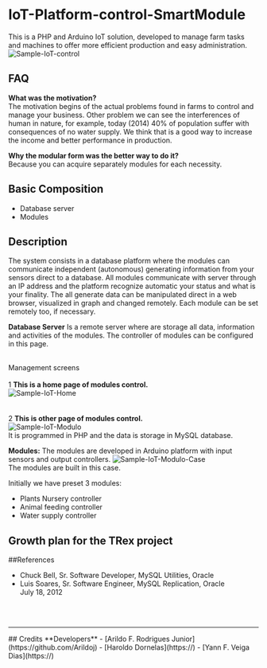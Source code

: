# IoT-Platform-control-SmartModule
This is a PHP and Arduino IoT solution, developed to manage farm tasks and machines to offer more efficient production and easy administration.<br/>
![Sample-IoT-control](https://raw.githubusercontent.com/Arildoj/IoT-Plataform-control-SmartFarm/master/wiki/Sample-IoT_2.png)

## FAQ 

**What was the motivation?**<br/>
The motivation begins of the actual problems found in farms to control and manage your business. Other problem we can see the interferences of human in nature, for example, today (2014) 40% of population suffer with consequences of no water supply. 
We think that is a good way to increase the income and better performance in production.

**Why the modular form was the better way to do it?**<br/>
Because you can acquire separately modules for each necessity.

## Basic Composition

+ Database server
+ Modules

## Description

The system consists in a database platform where the modules can communicate independent (autonomous) generating information from your sensors direct to a database.
All modules communicate with server through an IP address and the platform recognize automatic your status and what is your finality.
The all generate data can be manipulated direct in a web browser, visualized in graph and changed remotely. Each module can be set remotely too, if necessary.

**Database Server**
Is a remote server where are storage all data, information and activities of the modules. The controller of modules can be configured in this page.

<br/>Management screens<br/><br/>
1 **This is a home page of modules control.**<br/>
![Sample-IoT-Home](https://raw.githubusercontent.com/Arildoj/IoT-Plataform-control-SmartFarm/master/wiki/home.PNG)
<br/><br/><br/>
2 **This is other page of modules control.**<br/>
![Sample-IoT-Modulo](https://raw.githubusercontent.com/Arildoj/IoT-Plataform-control-SmartFarm/master/wiki/tela-modulo.PNG)
<br/>
It is programmed in PHP and the data is storage in MySQL database.

**Modules:**
The modules are developed in Arduino platform with input sensors and output controllers.
![Sample-IoT-Modulo-Case](https://raw.githubusercontent.com/Arildoj/IoT-Plataform-control-SmartFarm/master/wiki/Sample-Module%3DCase.png)<br/>
The modules are built in this case.

Initially we have preset 3 modules:
+	Plants Nursery controller
+ Animal feeding controller
+	Water supply controller

## Growth plan for the TRex project 

##References
- Chuck Bell, Sr. Software Developer, MySQL Utilities, Oracle
- Luis Soares, Sr. Software Engineer, MySQL Replication, Oracle<br/>
  July 18, 2012

<br/><br/>
<hr>
## Credits
**Developers**
- [Arildo F. Rodrigues Junior](https://github.com/Arildoj)
- [Haroldo Dornelas](https://)
- [Yann F. Veiga Dias](https://)

